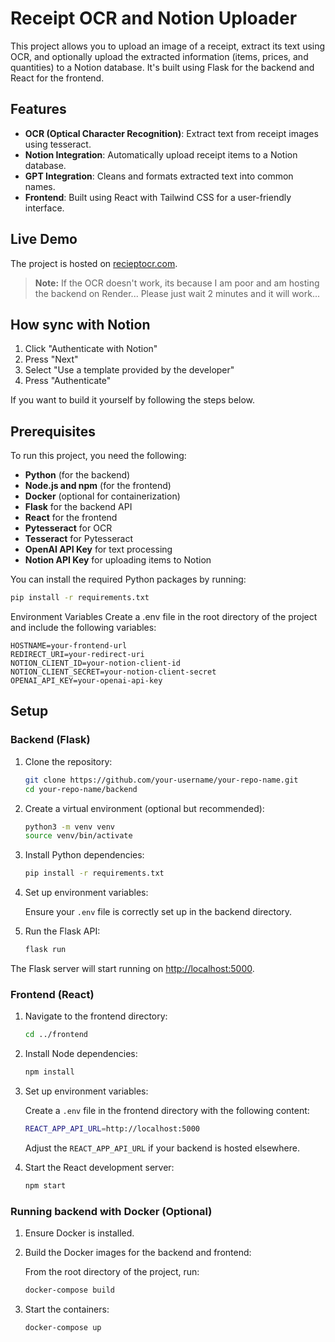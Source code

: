 # Receipt OCR and Notion Uploader

This project allows you to upload an image of a receipt, extract its text using OCR, and optionally upload the extracted information (items, prices, and quantities) to a Notion database. 
It's built using Flask for the backend and React for the frontend.

## Features

- **OCR (Optical Character Recognition)**: Extract text from receipt images using tesseract.
- **Notion Integration**: Automatically upload receipt items to a Notion database.
- **GPT Integration**: Cleans and formats extracted text into common names.
- **Frontend**: Built using React with Tailwind CSS for a user-friendly interface.

## Live Demo

The project is hosted on [recieptocr.com](https://recieptocr.com).

> **Note:** If the OCR doesn't work, its because I am poor and am hosting the backend on Render... Please just wait 2 minutes and it will work...

## How sync with Notion

1. Click "Authenticate with Notion"
2. Press "Next"
3. Select "Use a template provided by the developer"
4. Press "Authenticate"

If you want to build it yourself by following the steps below.
## Prerequisites
To run this project, you need the following:

- **Python** (for the backend)
- **Node.js and npm** (for the frontend)
- **Docker** (optional for containerization)
- **Flask** for the backend API
- **React** for the frontend
- **Pytesseract** for OCR
- **Tesseract** for Pytesseract
- **OpenAI API Key** for text processing
- **Notion API Key** for uploading items to Notion

You can install the required Python packages by running:

```bash
pip install -r requirements.txt
```

Environment Variables
Create a .env file in the root directory of the project and include the following variables:
```.env
HOSTNAME=your-frontend-url
REDIRECT_URI=your-redirect-uri
NOTION_CLIENT_ID=your-notion-client-id
NOTION_CLIENT_SECRET=your-notion-client-secret
OPENAI_API_KEY=your-openai-api-key
```

## Setup

### Backend (Flask)

1. Clone the repository:

    ```bash
    git clone https://github.com/your-username/your-repo-name.git
    cd your-repo-name/backend
    ```

2. Create a virtual environment (optional but recommended):

    ```bash
    python3 -m venv venv
    source venv/bin/activate
    ```

3. Install Python dependencies:

    ```bash
    pip install -r requirements.txt
    ```

4. Set up environment variables:

    Ensure your `.env` file is correctly set up in the backend directory.

5. Run the Flask API:

    ```bash
    flask run
    ```

The Flask server will start running on [http://localhost:5000](http://localhost:5000).

### Frontend (React)

1. Navigate to the frontend directory:

    ```bash
    cd ../frontend
    ```

2. Install Node dependencies:

    ```bash
    npm install
    ```

3. Set up environment variables:

    Create a `.env` file in the frontend directory with the following content:

    ```bash
    REACT_APP_API_URL=http://localhost:5000
    ```

    Adjust the `REACT_APP_API_URL` if your backend is hosted elsewhere.

4. Start the React development server:

    ```bash
    npm start
    ```

### Running backend with Docker (Optional)

1. Ensure Docker is installed.

2. Build the Docker images for the backend and frontend:

    From the root directory of the project, run:

    ```bash
    docker-compose build
    ```

3. Start the containers:

    ```bash
    docker-compose up
    ```
